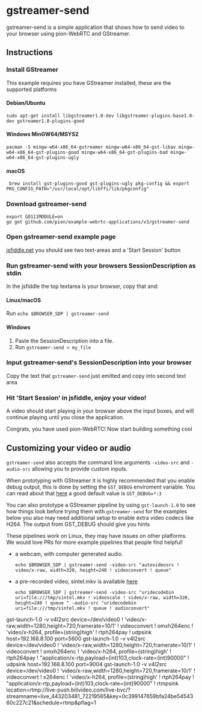 # gstreamer-send
gstreamer-send is a simple application that shows how to send video to your browser using pion-WebRTC and GStreamer.

## Instructions
### Install GStreamer
This example requires you have GStreamer installed, these are the supported platforms
#### Debian/Ubuntu
`sudo apt-get install libgstreamer1.0-dev libgstreamer-plugins-base1.0-dev gstreamer1.0-plugins-good`
#### Windows MinGW64/MSYS2
`pacman -S mingw-w64-x86_64-gstreamer mingw-w64-x86_64-gst-libav mingw-w64-x86_64-gst-plugins-good mingw-w64-x86_64-gst-plugins-bad mingw-w64-x86_64-gst-plugins-ugly`
#### macOS
` brew install gst-plugins-good gst-plugins-ugly pkg-config && export PKG_CONFIG_PATH="/usr/local/opt/libffi/lib/pkgconfig"`

### Download gstreamer-send
```
export GO111MODULE=on
go get github.com/pion/example-webrtc-applications/v3/gstreamer-send
```

### Open gstreamer-send example page
[jsfiddle.net](https://jsfiddle.net/z7ms3u5r/) you should see two text-areas and a 'Start Session' button

### Run gstreamer-send with your browsers SessionDescription as stdin
In the jsfiddle the top textarea is your browser, copy that and:
#### Linux/macOS
Run `echo $BROWSER_SDP | gstreamer-send`
#### Windows
1. Paste the SessionDescription into a file.
1. Run `gstreamer-send < my_file`

### Input gstreamer-send's SessionDescription into your browser
Copy the text that `gstreamer-send` just emitted and copy into second text area

### Hit 'Start Session' in jsfiddle, enjoy your video!
A video should start playing in your browser above the input boxes, and will continue playing until you close the application.

Congrats, you have used pion-WebRTC! Now start building something cool

## Customizing your video or audio
`gstreamer-send` also accepts the command line arguments `-video-src` and `-audio-src` allowing you to provide custom inputs.

When prototyping with GStreamer it is highly recommended that you enable debug output, this is done by setting the `GST_DEBUG` enviroment variable.
You can read about that [here](https://gstreamer.freedesktop.org/data/doc/gstreamer/head/gstreamer/html/gst-running.html) a good default value is `GST_DEBUG=*:3`

You can also prototype a GStreamer pipeline by using `gst-launch-1.0` to see how things look before trying them with `gstreamer-send` for the examples below you
also may need additional setup to enable extra video codecs like H264. The output from GST_DEBUG should give you hints

These pipelines work on Linux, they may have issues on other platforms. We would love PRs for more example pipelines that people find helpful!

* a webcam, with computer generated audio.

  `echo $BROWSER_SDP | gstreamer-send -video-src "autovideosrc ! video/x-raw, width=320, height=240 ! videoconvert ! queue"`

* a pre-recorded video, sintel.mkv is available [here](https://durian.blender.org/download/)

  `echo $BROWSER_SDP | gstreamer-send -video-src "uridecodebin uri=file:///tmp/sintel.mkv ! videoscale ! video/x-raw, width=320, height=240 ! queue " -audio-src "uridecodebin uri=file:///tmp/sintel.mkv ! queue ! audioconvert"`

gst-launch-1.0 -v v4l2src device=/dev/video0 ! 'video/x-raw,width=1280,height=720,framerate=10/1' ! videoconvert ! omxh264enc ! 'video/x-h264, profile=(string)high' ! rtph264pay ! udpsink host=192.168.8.100 port=5600
gst-launch-1.0 -v v4l2src device=/dev/video0 ! 'video/x-raw,width=1280,height=720,framerate=10/1' ! videoconvert ! omxh264enc ! 'video/x-h264, profile=(string)high' ! rtph264pay ! "application/x-rtp,payload=(int)103,clock-rate=(int)90000" ! udpsink host=192.168.8.100 port=9004
gst-launch-1.0 -v v4l2src device=/dev/video0 ! 'video/x-raw,width=1280,height=720,framerate=10/1' ! videoconvert ! x264enc ! 'video/x-h264, profile=(string)high' ! rtph264pay ! "application/x-rtp,payload=(int)103,clock-rate=(int)90000" ! rtmpsink location=rtmp://live-push.bilivideo.com/live-bvc/?streamname=live_443203481_72219565&key=0c399147659bfa24be5454360c227c21&schedule=rtmp&pflag=1
